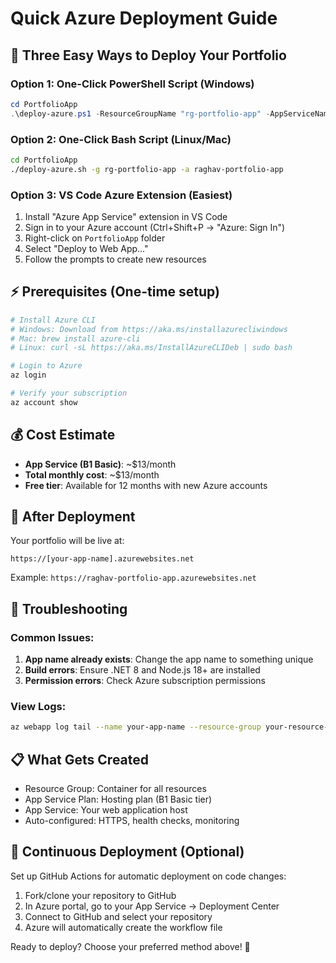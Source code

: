 # Quick Azure Deployment Guide

## 🚀 Three Easy Ways to Deploy Your Portfolio

### Option 1: One-Click PowerShell Script (Windows)
```powershell
cd PortfolioApp
.\deploy-azure.ps1 -ResourceGroupName "rg-portfolio-app" -AppServiceName "raghav-portfolio-app"
```

### Option 2: One-Click Bash Script (Linux/Mac)
```bash
cd PortfolioApp
./deploy-azure.sh -g rg-portfolio-app -a raghav-portfolio-app
```

### Option 3: VS Code Azure Extension (Easiest)
1. Install "Azure App Service" extension in VS Code
2. Sign in to your Azure account (Ctrl+Shift+P → "Azure: Sign In")
3. Right-click on `PortfolioApp` folder
4. Select "Deploy to Web App..."
5. Follow the prompts to create new resources

## ⚡ Prerequisites (One-time setup)
```bash
# Install Azure CLI
# Windows: Download from https://aka.ms/installazurecliwindows
# Mac: brew install azure-cli
# Linux: curl -sL https://aka.ms/InstallAzureCLIDeb | sudo bash

# Login to Azure
az login

# Verify your subscription
az account show
```

## 💰 Cost Estimate
- **App Service (B1 Basic)**: ~$13/month
- **Total monthly cost**: ~$13/month
- **Free tier**: Available for 12 months with new Azure accounts

## 🎯 After Deployment
Your portfolio will be live at:
```
https://[your-app-name].azurewebsites.net
```

Example: `https://raghav-portfolio-app.azurewebsites.net`

## 🔧 Troubleshooting

### Common Issues:
1. **App name already exists**: Change the app name to something unique
2. **Build errors**: Ensure .NET 8 and Node.js 18+ are installed
3. **Permission errors**: Check Azure subscription permissions

### View Logs:
```bash
az webapp log tail --name your-app-name --resource-group your-resource-group
```

## 📋 What Gets Created
- Resource Group: Container for all resources
- App Service Plan: Hosting plan (B1 Basic tier)
- App Service: Your web application host
- Auto-configured: HTTPS, health checks, monitoring

## 🔄 Continuous Deployment (Optional)
Set up GitHub Actions for automatic deployment on code changes:
1. Fork/clone your repository to GitHub
2. In Azure portal, go to your App Service → Deployment Center
3. Connect to GitHub and select your repository
4. Azure will automatically create the workflow file

Ready to deploy? Choose your preferred method above! 🚀